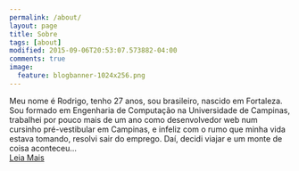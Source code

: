 ```yaml
---
permalink: /about/
layout: page
title: Sobre
tags: [about]
modified: 2015-09-06T20:53:07.573882-04:00
comments: true
image:
  feature: blogbanner-1024x256.png
---
```


Meu nome é Rodrigo, tenho 27 anos, sou brasileiro, nascido em Fortaleza. Sou formado em Engenharia de Computação na Universidade de Campinas, trabalhei por pouco mais de um ano como desenvolvedor web num cursinho pré-vestibular em Campinas, e infeliz com o rumo que minha vida estava tomando, resolvi sair do emprego. Daí, decidi viajar e um monte de coisa aconteceu... 
<br>
[Leia Mais](/2015/introducao)
